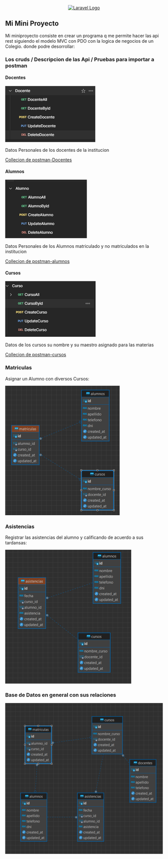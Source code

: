 <p align="center"><a href="https://laravel.com" target="_blank"><img src="https://raw.githubusercontent.com/laravel/art/master/logo-lockup/5%20SVG/2%20CMYK/1%20Full%20Color/laravel-logolockup-cmyk-red.svg" width="400" alt="Laravel Logo"></a></p>


## Mi Mini Proyecto

Mi miniproyecto consiste en crear un programa q me permite hacer las api rest siguiendo el modelo MVC con PDO con la logica de negocios de un Colegio.
donde podre desorrollar:

### Los cruds / Descripcion de las Api / Pruebas para importar a postman

#### Docentes
![docentesCrud](resources/img/docente.PNG)

Datos Personales de los docentes de la institucion

[Collecion de postman-Docentes](resources/collectionPostman/Docente.postman_collection.json) 

#### Alumnos
![alumnosCrud](resources/img/alumno.PNG)

Datos Personales de los Alumnos matriculado y no matriculados en la institucion

[Collecion de postman-alumnos](resources/collectionPostman/Alumno.postman_collection.json) 

#### Cursos
![cursosCrud](resources/img/curso.PNG)

Datos de los cursos su nombre y su maestro asignado para las materias

[Collecion de postman-cursos](resources/collectionPostman/Curso.postman_collection.json) 


###  Matriculas

Asignar un Alumno con diversos Cursos:

![imagenes](resources/img/matricula.PNG)


###  Asistencias 

Registrar las asistencias del alumno y calificando de acuerdo a sus tardansas:

![imagenes](resources/img/asistencia.PNG)


###  Base de Datos en general con sus relaciones

![imagenes](resources/img/basededatos.PNG)

